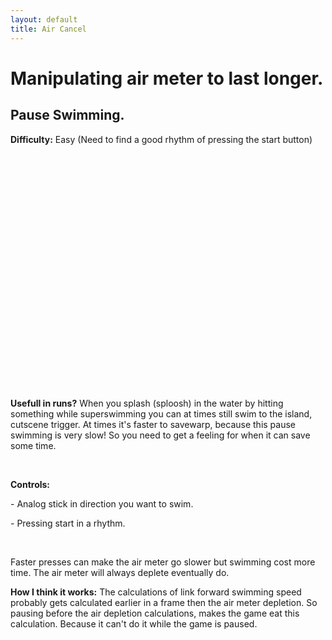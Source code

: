 ```yaml
---
layout: default
title: Air Cancel
---
```


<p><h1>Manipulating air meter to last longer.</h1></p>
<p><h2>Pause Swimming.</h2></p>
<p><b>Difficulty:</b> Easy (Need to find a good rhythm of pressing the start button)</p>
<br />
<p><iframe width="560" height="315" src="" frameborder="0" allow="autoplay; encrypted-media" allowfullscreen></iframe></p>
<br />
<p><b>Usefull in runs?</b> When you splash (sploosh) in the water by hitting something while superswimming you can at times still swim to the island, cutscene trigger.
At times it's faster to savewarp, because this pause swimming is very slow! So you need to get a feeling for when it can save some time.</p>
<br />
<p><b>Controls:</b></p>
<p>- Analog stick in direction you want to swim.</p>
<p>- Pressing start in a rhythm.</p>
<br />
<p>Faster presses can make the air meter go slower but swimming cost more time. The air meter will always deplete eventually do.</p>
<p><b>How I think it works:</b> The calculations of link forward swimming speed probably gets calculated earlier in a frame then the air meter depletion. 
So pausing before the air depletion calculations, makes the game eat this calculation. Because it can't do it while the game is paused.</p>
<p>&nbsp;</p>
<p>&nbsp;</p>